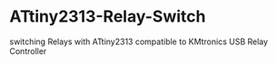 # ATtiny2313-Relay-Switch
switching Relays with ATtiny2313 compatible to KMtronics USB Relay Controller
